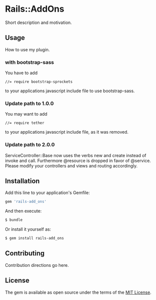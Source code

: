 # Rails::AddOns
Short description and motivation.

## Usage
How to use my plugin.

### with bootstrap-sass

You have to add

    //= require bootstrap-sprockets

to your applications javascript include file to use bootstrap-sass.

### Update path to 1.0.0

You may want to add

    //= require tether

to your applications javascript include file, as it was removed.

### Update path to 2.0.0

ServiceController::Base now uses the verbs new and create instead of invoke and call. Furthermore @resource is dropped in favor of @service. Please modify your controllers and views and routing accordingly.

## Installation
Add this line to your application's Gemfile:

```ruby
gem 'rails-add_ons'
```

And then execute:
```bash
$ bundle
```

Or install it yourself as:
```bash
$ gem install rails-add_ons
```

## Contributing
Contribution directions go here.

## License
The gem is available as open source under the terms of the [MIT License](http://opensource.org/licenses/MIT).
